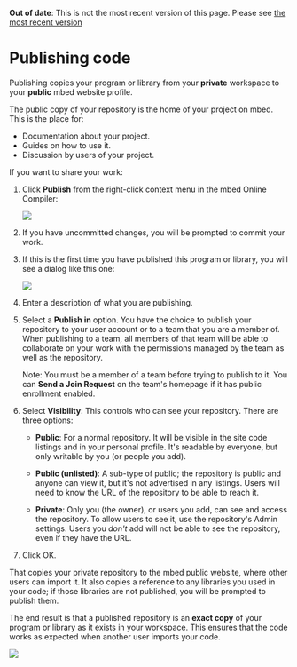 <span class="warnings">**Out of date**: This is not the most recent version of this page. Please see [the most recent version](y)</span>
# Publishing code

Publishing copies your program or library from your **private** workspace to your **public** mbed website profile.

The public copy of your repository is the home of your project on mbed. This is the place for:

* Documentation about your project.
* Guides on how to use it.
* Discussion by users of your project.

If you want to share your work:

1. Click **Publish** from the right-click context menu in the mbed Online Compiler:

	<span class="images">![](images/publish.png)</span>

1. If you have uncommitted changes, you will be prompted to commit your work. 

1. If this is the first time you have published this program or library, you will see a dialog like this one:

	<span class="images">![](images/publish_deatils.png)</span>

1. Enter a description of what you are publishing.

1. Select a **Publish in** option. You have the choice to publish your repository to your user account or to a team that you are a member of. When publishing to a team, all members of that team will be able to collaborate on your work with the permissions managed by the team as well as the repository. 

	Note: You must be a member of a team before trying to publish to it. You can **Send a Join Request** on the team's homepage if it has public enrollment enabled.

1. Select **Visibility**: This controls who can see your repository. There are three options:

	 * **Public**: For a normal repository. It will be visible in the site code listings and in your personal profile. It's readable by everyone, but only writable by you (or people you add).

	 * **Public (unlisted)**: A sub-type of public; the repository is public and anyone can view it, but it's not advertised in any listings. Users will need to know the URL of the repository to be able to reach it. 

	* **Private**: Only you (the owner), or users you add, can see and access the repository. To allow users to see it, use the repository's Admin settings. Users you *don't* add will not be able to see the repository, even if they have the URL. 

1. Click OK. 

That copies your private repository to the mbed public website, where other users can import it. It also copies a reference to any libraries you used in your code; if those libraries are not published, you will be prompted to publish them. 

The end result is that a published repository is an **exact copy** of your program or library as it exists in your workspace. This ensures that the code works as expected when another user imports your code.

<span class="images">![](images/published_repo.png)</span>
